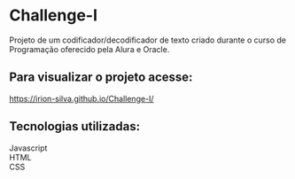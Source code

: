 # Challenge-I
 Projeto de um codificador/decodificador de texto criado durante o curso de Programação oferecido pela Alura e Oracle.

 ## Para visualizar o projeto acesse:
 https://irion-silva.github.io/Challenge-I/

 ## Tecnologias utilizadas:
 Javascript<br />
 HTML<br />
 CSS

